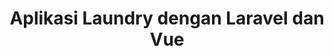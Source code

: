 ---
title: "Aplikasi Laundry dengan Laravel dan Vue"
link: "https://github.com/ibrahimalanshor/laravue-laundry"
type: "laravel"
---